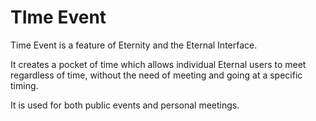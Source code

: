 # TIme Event

Time Event is a feature of Eternity and the Eternal Interface.

It creates a pocket of time which allows individual Eternal users to meet regardless of time, without the need of meeting and going at a specific timing.

It is used for both public events and personal meetings.